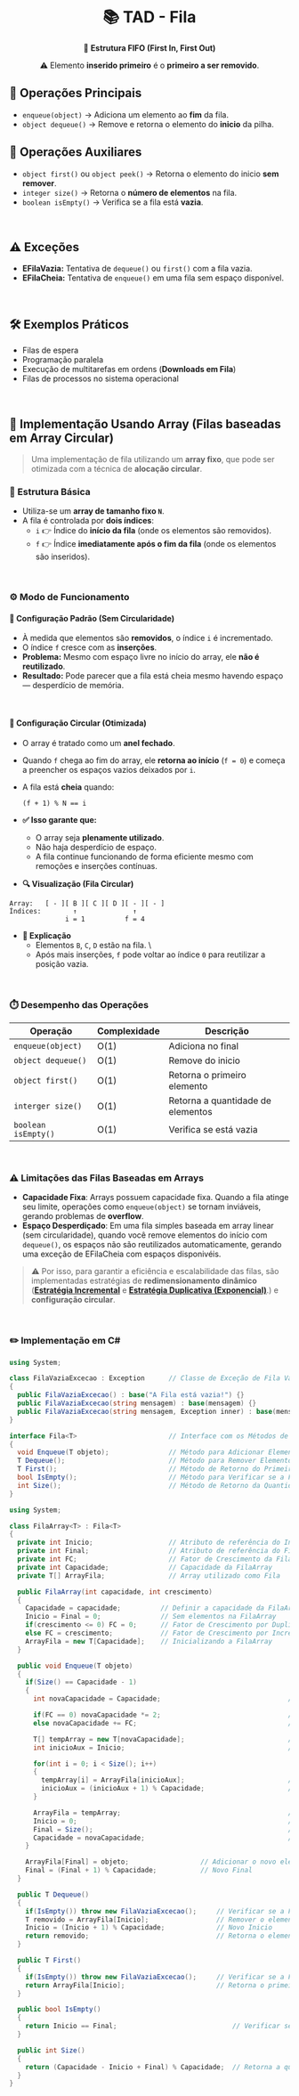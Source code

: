 <h1 align="center">📚 TAD - Fila</h1>
<p align="center">🎯 <strong>Estrutura FIFO (First In, First Out)</strong></p>
<p align="center">⚠️ Elemento <strong>inserido primeiro</strong> é o <strong>primeiro a ser removido</strong>.</p>

## 🔧 Operações Principais

- `enqueue(object)` → Adiciona um elemento ao **fim** da fila.
- `object dequeue()` → Remove e retorna o elemento do **inicio** da pilha.

## 🧰 Operações Auxiliares

- `object first()` ou `object peek()` → Retorna o elemento do inicio **sem remover**.
- `integer size()` → Retorna o **número de elementos** na fila.
- `boolean isEmpty()` → Verifica se a fila está **vazia**.

<br>

## ⚠️ Exceções

- **EFilaVazia:** Tentativa de `dequeue()` ou `first()` com a fila vazia.
- **EFilaCheia:** Tentativa de `enqueue()` em uma fila sem espaço disponível.

<br>

## 🛠️ Exemplos Práticos

- Filas de espera
- Programação paralela
- Execução de multitarefas em ordens (**Downloads em Fila**)
- Filas de processos no sistema operacional

<br>

## 🧱 Implementação Usando Array (Filas baseadas em Array Circular)

> Uma implementação de fila utilizando um **array fixo**, que pode ser otimizada com a técnica de **alocação circular**.

### 🔧 Estrutura Básica

- Utiliza-se um **array de tamanho fixo `N`**.
- A fila é controlada por **dois índices**:
  - `i` 👉 Índice do **início da fila** (onde os elementos são removidos).
  - `f` 👉 Índice **imediatamente após o fim da fila** (onde os elementos são inseridos).

<br>

### ⚙️ Modo de Funcionamento

#### 🧩 Configuração Padrão (Sem Circularidade)

- À medida que elementos são **removidos**, o índice `i` é incrementado.
- O índice `f` cresce com as **inserções**.
- **Problema:** Mesmo com espaço livre no início do array, ele **não é reutilizado**.
- **Resultado:** Pode parecer que a fila está cheia mesmo havendo espaço ― desperdício de memória.

<br>

#### 🔁 Configuração Circular (Otimizada)

- O array é tratado como um **anel fechado**.
- Quando `f` chega ao fim do array, ele **retorna ao início** (`f = 0`) e começa a preencher os espaços vazios deixados por `i`.
- A fila está **cheia** quando:
  ```text
  (f + 1) % N == i
  ```
- **✅ Isso garante que:**
  - O array seja **plenamente utilizado**.
  - Não haja desperdício de espaço.
  - A fila continue funcionando de forma eficiente mesmo com remoções e inserções contínuas.

- **🔍 Visualização (Fila Circular)**

```text
Array:   [ - ][ B ][ C ][ D ][ - ][ - ]
Índices:        ↑              ↑
              i = 1          f = 4
```

- **📖 Explicação**
  - Elementos `B`, `C`, `D` estão na fila. \
  - Após mais inserções, `f` pode voltar ao índice `0` para reutilizar a posição vazia.

<br>

### ⏱️ Desempenho das Operações

| Operação            | Complexidade | Descrição                         |
|---------------------|--------------|-----------------------------------|
| `enqueue(object)`   | O(1)         | Adiciona no final                 |
| `object dequeue()`  | O(1)         | Remove do inicio                  |
| `object first()`    | O(1)         | Retorna o primeiro elemento       |
| `interger size()`   | O(1)         | Retorna a quantidade de elementos |
| `boolean isEmpty()` | O(1)         | Verifica se está vazia            |

<br>

### ⚠️ Limitações das Filas Baseadas em Arrays

- **Capacidade Fixa**: Arrays possuem capacidade fixa. Quando a fila atinge seu limite, operações como `enqueue(object)` se tornam inviáveis, gerando problemas de **overflow**.
- **Espaço Desperdiçado**: Em uma fila simples baseada em array linear (sem circularidade), quando você remove elementos do início com `dequeue()`, os espaços não são reutilizados automaticamente, gerando uma exceção de EFilaCheia com espaços disponivéis.

> ⚠️ Por isso, para garantir a eficiência e escalabilidade das filas, são implementadas estratégias de **redimensionamento dinâmico** ([**Estratégia Incremental**](pilha.md/#1-estratégia-incremental) e [**Estratégia Duplicativa (Exponencial)**](pilha.md/#2-estratégia-duplicativa-exponencial).) e **configuração circular**.

<br>

### ✏️ Implementação em C#
```csharp
using System;

class FilaVaziaExcecao : Exception      // Classe de Exceção de Fila Vazia
{
  public FilaVaziaExcecao() : base("A Fila está vazia!") {}
  public FilaVaziaExcecao(string mensagem) : base(mensagem) {}
  public FilaVaziaExcecao(string mensagem, Exception inner) : base(mensagem, inner) {}
}

interface Fila<T>                       // Interface com os Métodos de uma Fila
{
  void Enqueue(T objeto);               // Método para Adicionar Elemento no Final da Fila
  T Dequeue();                          // Método para Remover Elemento do Inicio da Fila
  T First();                            // Método de Retorno do Primeiro Elemento da Fila
  bool IsEmpty();                       // Método para Verificar se a Fila está Vazia
  int Size();                           // Método de Retorno da Quantidade de Elementos da Fila
}

using System;

class FilaArray<T> : Fila<T>
{
  private int Inicio;                   // Atributo de referência do Inicio da Fila
  private int Final;                    // Atributo de referência do Final da Fila
  private int FC;                       // Fator de Crescimento da FilaArray - Incremental ou Duplicativa
  private int Capacidade;               // Capacidade da FilaArray
  private T[] ArrayFila;                // Array utilizado como Fila

  public FilaArray(int capacidade, int crescimento)
  {
    Capacidade = capacidade;          // Definir a capacidade da FilaArray
    Inicio = Final = 0;               // Sem elementos na FilaArray
    if(crescimento <= 0) FC = 0;      // Fator de Crescimento por Duplicação
    else FC = crescimento;            // Fator de Crescimento por Incrementação
    ArrayFila = new T[Capacidade];    // Inicializando a FilaArray
  }

  public void Enqueue(T objeto)
  {
    if(Size() == Capacidade - 1)
    {
      int novaCapacidade = Capacidade;                                // Variável auxiliar contendo a nova capacidade da FilaArray

      if(FC == 0) novaCapacidade *= 2;                                // Redimensionamento por Duplicação
      else novaCapacidade += FC;                                      // Redimensionamento por Incrementação

      T[] tempArray = new T[novaCapacidade];                          // Criação de um Array temporário
      int inicioAux = Inicio;                                         // Variável auxiliar contendo o Inicio da FilaArray

      for(int i = 0; i < Size(); i++)
      {
        tempArray[i] = ArrayFila[inicioAux];                          // Colocar os elementos do antigo Array (ArrayFila) para o novo Array (tempArray)
        inicioAux = (inicioAux + 1) % Capacidade;                     // Iterar por todos os elementos da FilaArray
      }

      ArrayFila = tempArray;                                          // tempArray passa a ser o novo Array
      Inicio = 0;                                                     // Novo Inicio
      Final = Size();                                                 // Novo Final
      Capacidade = novaCapacidade;                                    // Nova Capacidade
    }

    ArrayFila[Final] = objeto;                  // Adicionar o novo elemento a FilaArray
    Final = (Final + 1) % Capacidade;           // Novo Final
  }

  public T Dequeue()
  {
    if(IsEmpty()) throw new FilaVaziaExcecao();     // Verificar se a FilaArray está Vazia
    T removido = ArrayFila[Inicio];                 // Remover o elemento do Inicio da FilaArray
    Inicio = (Inicio + 1) % Capacidade;             // Novo Inicio
    return removido;                                // Retorna o elemento removido
  }

  public T First()
  {
    if(IsEmpty()) throw new FilaVaziaExcecao();     // Verificar se a FilaArray está Vazia
    return ArrayFila[Inicio];                       // Retorna o primeiro elemento
  }

  public bool IsEmpty()
  {
    return Inicio == Final;                             // Verificar se a Inicio da FilaArray é igual ao Final, ou seja, está Vazia
  }

  public int Size()
  {
    return (Capacidade - Inicio + Final) % Capacidade;  // Retorna a quantidade de elementos da FilaArray
  }
}
```
